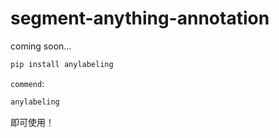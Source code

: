 # segment-anything-annotation

coming soon...

```python
pip install anylabeling
```

`commend`:

```python
anylabeling
```
即可使用！
